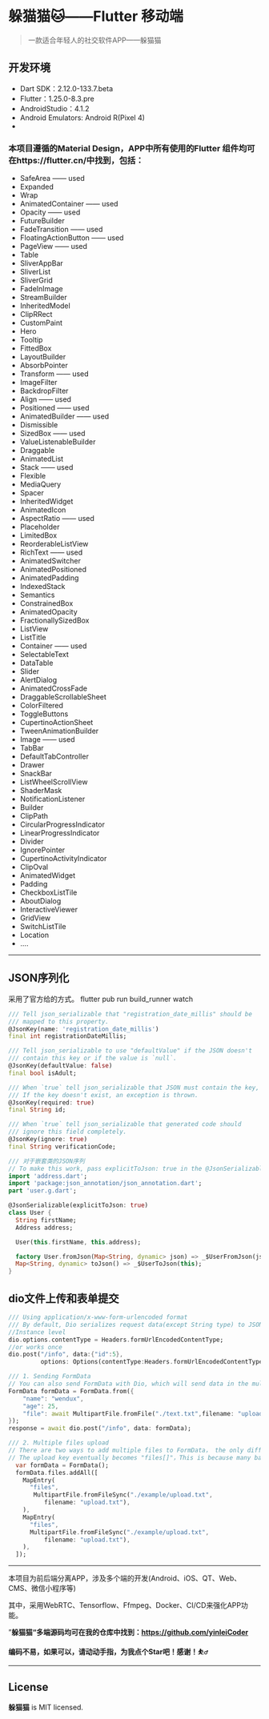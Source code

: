 # 躲猫猫:cat:——Flutter 移动端

> 一款适合年轻人的社交软件APP——躲猫猫
>

## 开发环境

- Dart SDK：2.12.0-133.7.beta
- Flutter：1.25.0-8.3.pre 
- AndroidStudio：4.1.2
- Android Emulators:  Android R(Pixel 4)
- 

### 本项目遵循的Material Design，APP中所有使用的Flutter 组件均可在https://flutter.cn/中找到，包括：

- SafeArea —— used
- Expanded
- Wrap
- AnimatedContainer —— used
- Opacity —— used
- FutureBuilder
- FadeTransition —— used
- FloatingActionButton —— used
- PageView —— used
- Table
- SliverAppBar
- SliverList
- SliverGrid
- FadeInImage
- StreamBuilder
- InheritedModel
- ClipRRect
- CustomPaint
- Hero
- Tooltip
- FittedBox
- LayoutBuilder
- AbsorbPointer
- Transform —— used
- ImageFilter
- BackdropFilter
- Align —— used
- Positioned —— used
- AnimatedBuilder —— used
- Dismissible
- SizedBox —— used
- ValueListenableBuilder
- Draggable
- AnimatedList
- Stack —— used
- Flexible
- MediaQuery
- Spacer
- InheritedWidget
- AnimatedIcon
- AspectRatio —— used
- Placeholder
- LimitedBox
- ReorderableListView
- RichText —— used
- AnimatedSwitcher
- AnimatedPositioned
- AnimatedPadding
- IndexedStack
- Semantics
- ConstrainedBox
- AnimatedOpacity
- FractionallySizedBox
- ListView
- ListTitle
- Container —— used
- SelectableText
- DataTable
- Slider
- AlertDialog
- AnimatedCrossFade
- DraggableScrollableSheet
- ColorFiltered
- ToggleButtons
- CupertinoActionSheet
- TweenAnimationBuilder
- Image —— used
- TabBar
- DefaultTabController
- Drawer
- SnackBar
- ListWheelScrollView
- ShaderMask
- NotificationListener
- Builder
- ClipPath
- CircularProgressIndicator
- LinearProgressIndicator
- Divider
- IgnorePointer
- CupertinoActivityIndicator
- ClipOval
- AnimatedWidget
- Padding
- CheckboxListTile
- AboutDialog
- InteractiveViewer
- GridView
- SwitchListTile
- Location
- ....

------
## JSON序列化
采用了官方给的方式。
flutter pub run build_runner watch
```dart
/// Tell json_serializable that "registration_date_millis" should be
/// mapped to this property.
@JsonKey(name: 'registration_date_millis')
final int registrationDateMillis;

/// Tell json_serializable to use "defaultValue" if the JSON doesn't
/// contain this key or if the value is `null`.
@JsonKey(defaultValue: false)
final bool isAdult;

/// When `true` tell json_serializable that JSON must contain the key, 
/// If the key doesn't exist, an exception is thrown.
@JsonKey(required: true)
final String id;

/// When `true` tell json_serializable that generated code should 
/// ignore this field completely. 
@JsonKey(ignore: true)
final String verificationCode;

/// 对于嵌套类的JSON序列
// To make this work, pass explicitToJson: true in the @JsonSerializable() annotation over the class declaration. The User class now looks as follows:
import 'address.dart';
import 'package:json_annotation/json_annotation.dart';
part 'user.g.dart';

@JsonSerializable(explicitToJson: true)
class User {
  String firstName;
  Address address;

  User(this.firstName, this.address);

  factory User.fromJson(Map<String, dynamic> json) => _$UserFromJson(json);
  Map<String, dynamic> toJson() => _$UserToJson(this);
}

```

## dio文件上传和表单提交
```dart
/// Using application/x-www-form-urlencoded format
/// By default, Dio serializes request data(except String type) to JSON. To send data in the application/x-www-form-urlencoded format instead, you can :
//Instance level
dio.options.contentType = Headers.formUrlEncodedContentType;
//or works once
dio.post("/info", data:{"id":5}, 
         options: Options(contentType:Headers.formUrlEncodedContentType ));

/// 1. Sending FormData
// You can also send FormData with Dio, which will send data in the multipart/form-data, and it supports uploading files.
FormData formData = FormData.from({
    "name": "wendux",
    "age": 25,
    "file": await MultipartFile.fromFile("./text.txt",filename: "upload.txt")
});
response = await dio.post("/info", data: formData);

/// 2. Multiple files upload 
// There are two ways to add multiple files to FormData， the only difference is that upload keys are different for array types。
// The upload key eventually becomes "files[]"，This is because many back-end services add a middle bracket to key when they get an array of files. If you don't want “[]”，you should create FormData as follows（Don't use FormData.fromMap）:
  var formData = FormData();
  formData.files.addAll([
    MapEntry(
      "files",
       MultipartFile.fromFileSync("./example/upload.txt",
          filename: "upload.txt"),
    ),
    MapEntry(
      "files",
      MultipartFile.fromFileSync("./example/upload.txt",
          filename: "upload.txt"),
    ),
  ]);


```

------

本项目为前后端分离APP，涉及多个端的开发(Android、iOS、QT、Web、CMS、微信小程序等)

其中，采用WebRTC、Tensorflow、Ffmpeg、Docker、CI/CD来强化APP功能。

”**躲猫猫“多端源码均可在我的仓库中找到：https://github.com/yinleiCoder**

**编码不易，如果可以，请动动手指，为我点个Star吧！感谢！:basketball_man:**

------



## License

**躲猫猫** is MIT licensed.